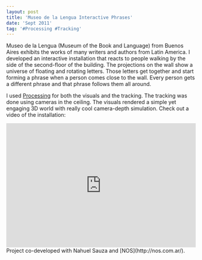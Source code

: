 ```yaml
---
layout: post
title: 'Museo de la Lengua Interactive Phrases'
date: 'Sept 2011'
tag: '#Processing #Tracking'
---
```

Museo de la Lengua (Museum of the Book and Language) from Buenos Aires exhibits the works of many writers and authors from Latin America. I developed an interactive installation that reacts to people walking by the side of the second-floor of the building. The projections on the wall show a universe of floating and rotating letters. Those letters get together and start forming a phrase when a person comes close to the wall. Every person gets a different phrase and that phrase follows them all around.

I used [Processing](http://processing.org/) for both the visuals and the tracking. The tracking was done using cameras in the ceiling. The visuals rendered a simple yet engaging 3D world with really cool camera-depth simulation.
Check out a video of the installation:
<iframe width="100%" height="330" src="https://www.youtube.com/embed/M3C84N0iTQA" frameborder="0" allowfullscreen></iframe>
Project co-developed with Nahuel Sauza and [NOS](http://nos.com.ar/).
